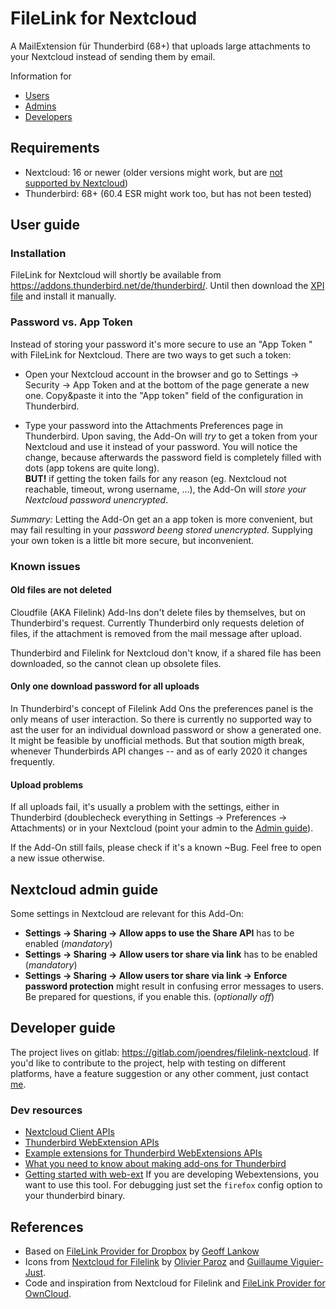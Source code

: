 # FileLink for Nextcloud

A MailExtension für Thunderbird (68+) that uploads large attachments to your
Nextcloud instead of sending them by email.

Information for

* [Users](#user-guide)
* [Admins](#nextcloud-admin-guide)
* [Developers](#developer-guide)

## Requirements

* Nextcloud: 16 or newer (older versions might work, but are [not supported by
  Nextcloud](https://github.com/nextcloud/server/wiki/Maintenance-and-Release-Schedule))
* Thunderbird: 68+ (60.4 ESR might work too, but has not been tested)

## User guide

### Installation

FileLink for Nextcloud will shortly be available from
https://addons.thunderbird.net/de/thunderbird/. Until then download the [XPI
file](https://gitlab.com/joendres/filelink-nextcloud/raw/master/web-ext-artifacts/filelink_provider_for_nextcloud-2.0.4.xpi)
and install it manually.

### Password vs. App Token

Instead of storing your password it's more secure to use an "App Token " with
FileLink for Nextcloud. There are two ways to get such a token:

* Open your Nextcloud account in the browser and go to Settings -> Security ->
  App Token and at the bottom of the page generate a new one. Copy&paste it into
  the "App token" field of the configuration in Thunderbird.

* Type your password into the Attachments Preferences page in Thunderbird. Upon
  saving, the Add-On will *try* to get a token from your Nextcloud and use it
  instead of your password. You will notice the change, because afterwards the
  password field is completely filled with dots (app tokens are quite long).\
  **BUT!** if getting the token fails for any reason (eg. Nextcloud not
  reachable, timeout, wrong username, ...), the Add-On will *store your
  Nextcloud password unencrypted*.

_Summary:_ Letting the Add-On get an a app token is more convenient, but may
fail resulting in your *password beeng stored unencrypted*. Supplying your own
token is a little bit more secure, but inconvenient.

### Known issues

#### Old files are not deleted 

Cloudfile (AKA Filelink) Add-Ins don't delete files by themselves, but on
Thunderbird's request. Currently Thunderbird only requests deletion of files, if
the attachment is removed from the mail message after upload.

Thunderbird and Filelink for Nextcloud don't know, if a shared file has been
downloaded, so the cannot clean up obsolete files.

#### Only one download password for all uploads

In Thunderbird's concept of Filelink Add Ons the preferences panel is the only
means of user interaction. So there is currently no supported way to ast the
user for an individual download password or show a generated one. It might be
feasible by unofficial methods. But that soution migth break, whenever
Thunderbirds API changes -- and as of early 2020 it changes frequently.

#### Upload problems

If all uploads fail, it's usually a problem with the settings, either in
Thunderbird (doublecheck everything in Settings -> Preferences -> Attachments)
or in your Nextcloud (point your admin to the [Admin
guide](#nextcloud-admin-guide)).

If the Add-On still fails, please check if it's a known ~Bug. Feel free to open
a new issue otherwise.

## Nextcloud admin guide

Some settings in Nextcloud are relevant for this Add-On:

* **Settings -> Sharing -> Allow apps to use the Share API** has to be enabled
  (*mandatory*)
* **Settings -> Sharing -> Allow users tor share via link** has to be enabled
  (*mandatory*)
* **Settings -> Sharing -> Allow users tor share via link -> Enforce password
  protection** might result in confusing error messages to users. Be prepared
  for questions, if you enable this. (*optionally off*)

## Developer guide

The project lives on gitlab: https://gitlab.com/joendres/filelink-nextcloud. If
you'd like to contribute to the project, help with testing on different
platforms, have a feature suggestion or any other comment, just contact
[me](@joendres).

### Dev resources

* [Nextcloud Client
  APIs](https://docs.nextcloud.com/server/stable/developer_manual/client_apis/index.html)
* [Thunderbird WebExtension
  APIs](https://thunderbird-webextensions.readthedocs.io/en/latest/index.html) 
* [Example extensions for Thunderbird WebExtensions
  APIs](https://github.com/thundernest/sample-extensions)
* [What you need to know about making add-ons for
  Thunderbird](https://developer.thunderbird.net/add-ons/)
* [Getting started with
  web-ext](https://extensionworkshop.com/documentation/develop/getting-started-with-web-ext)
  If you are developing Webextensions, you want to use this tool. For debugging
  just set the ```firefox``` config option to your thunderbird binary.

## References

* Based on [FileLink Provider for
  Dropbox](https://github.com/darktrojan/dropbox) by [Geoff
  Lankow](https://darktrojan.github.io/)
* Icons from [Nextcloud for
  Filelink](https://github.com/nextcloud/nextcloud-filelink) by [Olivier
  Paroz](https://github.com/oparoz) and [Guillaume
  Viguier-Just](https://github.com/guillaumev).
* Code and inspiration from Nextcloud for Filelink and [FileLink Provider for
  OwnCloud](https://github.com/thosmos/filelink-owncloud).
